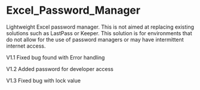 # Excel_Password_Manager
Lightweight Excel password manager. This is not aimed at replacing existing solutions such as LastPass or Keeper. This solution is for environments that do not allow for the use of password managers or may have intermittent internet access. 

V1.1 Fixed bug found with Error handling

V1.2 Added password for developer access

V1.3 Fixed bug with lock value 
